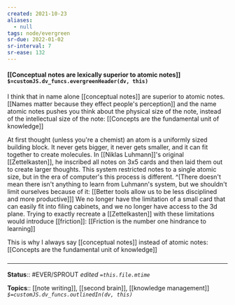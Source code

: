 ```yaml
---
created: 2021-10-23
aliases:
  - null
tags: node/evergreen
sr-due: 2022-01-02
sr-interval: 7
sr-ease: 132
---
```


#### [[Conceptual notes are lexically superior to atomic notes]] `$=customJS.dv_funcs.evergreenHeader(dv, this)`

I think that in name alone [[conceptual notes]] are superior to atomic notes. [[Names matter because they effect people's perception]] and the name atomic notes pushes you think about the physical size of the note, instead of the intellectual size of the note: [[Concepts are the fundamental unit of knowledge]]

At first thought (unless you're a chemist) an atom is a uniformly sized building block. It never gets bigger, it never gets smaller, and it can fit together to create molecules.
In [[Niklas Luhmann]]'s original [[Zettelkasten]], he inscribed all notes on 3x5 cards and then laid them out to create larger thoughts.  This system restricted notes to a single atomic size, but in the era of computer's this process is different.
^[There doesn't mean there isn't anything to learn from Luhmann's system, but we shouldn't limit ourselves because of it: [[Better tools allow us to be less disciplined and more productive]]]
We no longer have the limitation of a small card that can easily fit into filing cabinets, and we no longer have access to the 3d plane. Trying to exactly recreate a [[Zettelkasten]] with these limitations would introduce [[friction]]: [[Friction is the number one hindrance to learning]]

This is why I always say [[conceptual notes]] instead of atomic notes: [[Concepts are the fundamental unit of knowledge]]

### <hr class="footnote"/>

**Status**:: #EVER/SPROUT 
*edited `=this.file.mtime`*

**Topics**:: [[note writing]], [[second brain]], [[knowledge management]]
*`$=customJS.dv_funcs.outlinedIn(dv, this)`*